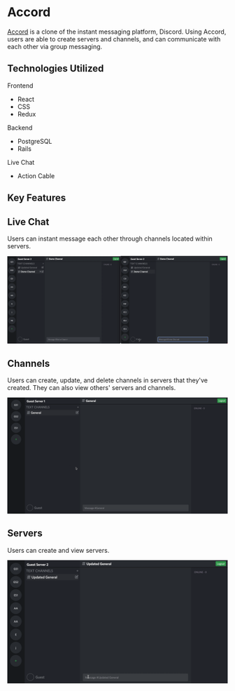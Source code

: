 # Accord
[Accord](https://accord-app-1.herokuapp.com/#/) is a clone of the instant messaging platform, Discord. Using Accord, users are able to create servers and channels, and can communicate with each other via group messaging.

## Technologies Utilized

Frontend
+ React
+ CSS
+ Redux

Backend
+ PostgreSQL
+ Rails

Live Chat
+ Action Cable


## Key Features

## Live Chat

Users can instant message each other through channels located within servers.

![Live Chat Demo](./app/assets/images/gifs/accord-live-chat-demo.gif)

## Channels

Users can create, update, and delete channels in servers that they've created. They can also view others' servers and channels.

![Channels Crud Demo](./app/assets/images/gifs/accord-channel-crud-demo.gif)

## Servers

Users can create and view servers.

![Create Live Server Demo](./app/assets/images/gifs/accord-create-server-demo.gif)
